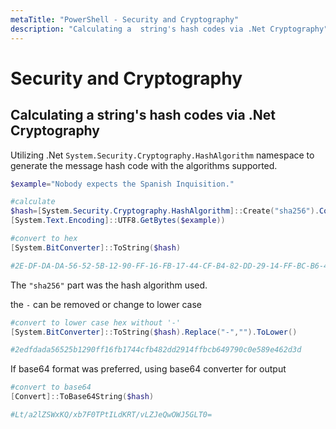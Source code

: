 ```yaml
---
metaTitle: "PowerShell - Security and Cryptography"
description: "Calculating a  string's hash codes via .Net Cryptography"
---
```


# Security and Cryptography



## Calculating a  string's hash codes via .Net Cryptography


Utilizing .Net `System.Security.Cryptography.HashAlgorithm` namespace to generate the message hash code with the algorithms  supported.

```powershell
$example="Nobody expects the Spanish Inquisition."

#calculate
$hash=[System.Security.Cryptography.HashAlgorithm]::Create("sha256").ComputeHash(
[System.Text.Encoding]::UTF8.GetBytes($example))

#convert to hex
[System.BitConverter]::ToString($hash) 

#2E-DF-DA-DA-56-52-5B-12-90-FF-16-FB-17-44-CF-B4-82-DD-29-14-FF-BC-B6-49-79-0C-0E-58-9E-46-2D-3D

```

The  `"sha256"` part was the hash algorithm used.

the `-` can be removed or change to lower case

```powershell
#convert to lower case hex without '-' 
[System.BitConverter]::ToString($hash).Replace("-","").ToLower()

#2edfdada56525b1290ff16fb1744cfb482dd2914ffbcb649790c0e589e462d3d

```

If base64 format was preferred,  using base64 converter for output

```powershell
#convert to base64
[Convert]::ToBase64String($hash)

#Lt/a2lZSWxKQ/xb7F0TPtILdKRT/vLZJeQwOWJ5GLT0=

```

